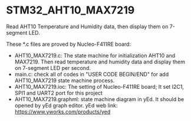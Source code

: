 # STM32_AHT10_MAX7219
Read AHT10 Temperature and Humidity data, then display them on 7-segment LED. 

These *.c files are proved by Nucleo-F411RE board:

* AHT10_MAX7219.c: The state machine for initialization AHT10 and MAX7219. 
    Then read temperature and humidity data and display them on 7-segment LED per second.
* main.c: check all of codes in "USER CODE BEGIN/END" for add AHT10_MAX7219 state machine process.
* AHT10_MAX7219.ioc: The setting of Nucleo-F411RE board; It set I2C1, SPI1 and UART2 port for this project
* AHT10_MAX7219.graphml: state machine diagram in yEd. It should be opened by yEd graph editor. yEd web link: https://www.yworks.com/products/yed
